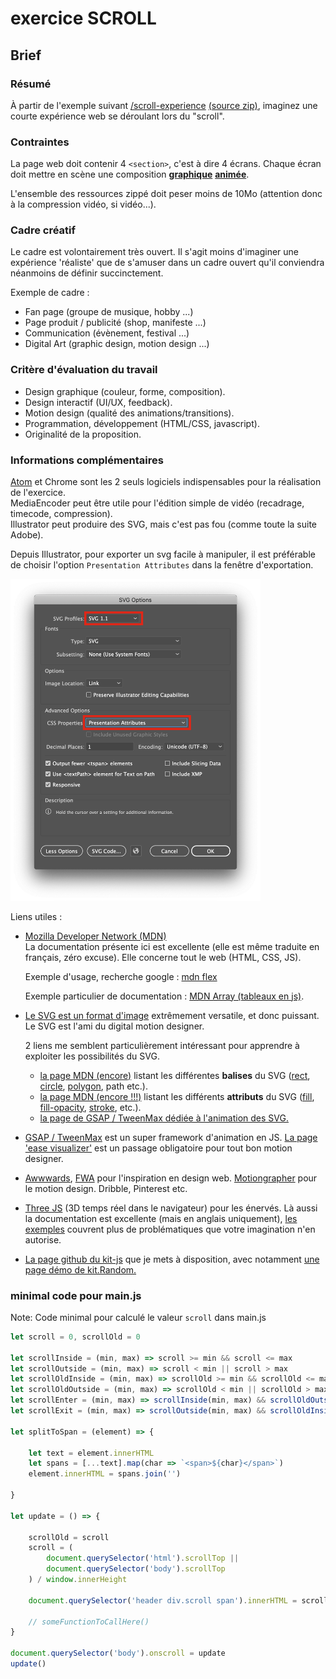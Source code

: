 # exercice SCROLL

## Brief

### Résumé
À partir de l'exemple suivant [/scroll-experience](https://jniac.github.io/education/javascript/exercise-scroll/scroll-experience/) [(source zip)](https://github.com/jniac/education/blob/master/javascript/exercise-scroll/scroll-experience.zip?raw=true), imaginez une courte expérience web se déroulant lors du "scroll".

### Contraintes
La page web doit contenir 4 `<section>`, c'est à dire 4 écrans. Chaque écran doit mettre en scène une composition [**graphique**](https://en.wikipedia.org/wiki/Graphic_design) [**animée**](https://fr.wikipedia.org/wiki/Animation_(audiovisuel)).

L'ensemble des ressources zippé doit peser moins de 10Mo (attention donc à la compression vidéo, si vidéo...).

### Cadre créatif
Le cadre est volontairement très ouvert. Il s'agit moins d'imaginer une expérience 'réaliste' que de s'amuser dans un cadre ouvert qu'il conviendra néanmoins de définir succinctement.

Exemple de cadre :
- Fan page (groupe de musique, hobby ...)
- Page produit / publicité (shop, manifeste ...)
- Communication (évènement, festival ...)
- Digital Art (graphic design, motion design ...)

### Critère d'évaluation du travail

- Design graphique (couleur, forme, composition).
- Design interactif (UI/UX, feedback).
- Motion design (qualité des animations/transitions).
- Programmation, développement (HTML/CSS, javascript).
- Originalité de la proposition.

### Informations complémentaires

[Atom](https://atom.io/) et Chrome sont les 2 seuls logiciels indispensables pour la réalisation de l'exercice.  
MediaEncoder peut être utile pour l'édition simple de vidéo (recadrage, timecode, compression).  
Illustrator peut produire des SVG, mais c'est pas fou (comme toute la suite Adobe).

Depuis Illustrator, pour exporter un svg facile à manipuler, il est préférable de choisir l'option `Presentation Attributes` dans la fenêtre d'exportation.

<img src="data/illustrator-export-svg.png" width="400">

Liens utiles :
- [Mozilla Developer Network (MDN)](https://developer.mozilla.org/fr/)  
  La documentation présente ici est excellente (elle est même traduite en français, zéro excuse). Elle concerne tout le web (HTML, CSS, JS).

  Exemple d'usage, recherche google : [mdn flex](https://www.google.com/search?q=mdn+flex&oq=mdn+flex&aqs=chrome..69i57j0l7.2414j0j4&sourceid=chrome&ie=UTF-8)

  Exemple particulier de documentation : [MDN Array (tableaux en js)](https://developer.mozilla.org/fr/docs/Web/JavaScript/Reference/Objets_globaux/Array).

- [Le SVG est un format d'image](https://fr.wikipedia.org/wiki/Scalable_Vector_Graphics) extrêmement versatile, et donc puissant. Le SVG est l'ami du digital motion designer.

  2 liens me semblent particulièrement intéressant pour apprendre à exploiter les possibilités du SVG.
  - [la page MDN (encore)](https://developer.mozilla.org/fr/docs/Web/SVG/Element) listant les différentes **balises** du SVG ([rect](https://developer.mozilla.org/fr/docs/Web/SVG/Element/rect), [circle](https://developer.mozilla.org/fr/docs/Web/SVG/Element/circle), [polygon](https://developer.mozilla.org/fr/docs/Web/SVG/Element/polygon), path etc.).
  - [la page MDN (encore !!!)](https://developer.mozilla.org/fr/docs/Web/SVG/Attribute) listant les différents **attributs** du SVG ([fill](https://developer.mozilla.org/fr/docs/Web/SVG/Attribute/fill), [fill-opacity](https://developer.mozilla.org/fr/docs/Web/SVG/Attribute/fill-opacity), [stroke](https://developer.mozilla.org/fr/docs/Web/SVG/Attribute/stroke), etc.).
  - [la page de GSAP / TweenMax dédiée à l'animation des SVG.](https://greensock.com/svg-tips/)

- [GSAP / TweenMax](https://greensock.com/gsap/) est un super framework d'animation en JS. [La page 'ease visualizer'](https://greensock.com/ease-visualizer/) est un passage obligatoire pour tout bon motion designer.

- [Awwwards](https://www.awwwards.com/), [FWA](https://thefwa.com/) pour l'inspiration en design web. [Motiongrapher](http://motionographer.com/) pour le motion design. Dribble, Pinterest etc.

- [Three JS](https://threejs.org/) (3D temps réel dans le navigateur) pour les énervés. Là aussi la documentation est excellente (mais en anglais uniquement), [les exemples](https://threejs.org/examples/#webgl_interactive_cubes_ortho) couvrent plus de problématiques que votre imagination n'en autorise.

- [La page github du kit-js](https://jniac.github.io/js-kit/test/random/) que je mets à disposition, avec notamment [une page démo de kit.Random.](https://jniac.github.io/js-kit/test/random/)




### minimal code pour main.js

Note: Code minimal pour calculé le valeur `scroll` dans main.js

```javascript
let scroll = 0, scrollOld = 0

let scrollInside = (min, max) => scroll >= min && scroll <= max
let scrollOutside = (min, max) => scroll < min || scroll > max
let scrollOldInside = (min, max) => scrollOld >= min && scrollOld <= max
let scrollOldOutside = (min, max) => scrollOld < min || scrollOld > max
let scrollEnter = (min, max) => scrollInside(min, max) && scrollOldOutside(min, max)
let scrollExit = (min, max) => scrollOutside(min, max) && scrollOldInside(min, max)

let splitToSpan = (element) => {

	let text = element.innerHTML
	let spans = [...text].map(char => `<span>${char}</span>`)
	element.innerHTML = spans.join('')

}

let update = () => {

	scrollOld = scroll
	scroll = (
		document.querySelector('html').scrollTop ||
		document.querySelector('body').scrollTop
	) / window.innerHeight

	document.querySelector('header div.scroll span').innerHTML = scroll.toFixed(2)

    // someFunctionToCallHere()
}

document.querySelector('body').onscroll = update
update()
```
